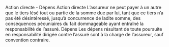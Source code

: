 Action directe - Dépens
Action directe
L’assureur ne peut payer à un autre que le tiers lésé tout ou partie de la somme due par lui, tant que ce tiers n’a pas été désintéressé, jusqu’à concurrence de ladite somme, des conséquences pécuniaires du fait dommageable ayant entraîné la responsabilité de l’assuré.
Dépens
Les dépens résultant de toute poursuite en responsabilité dirigée contre l’assuré sont à la charge de l’assureur, sauf convention contraire.